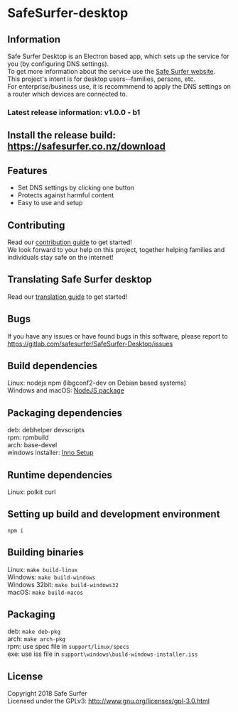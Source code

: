 # SafeSurfer-desktop

## Information
Safe Surfer Desktop is an Electron based app, which sets up the service for you (by configuring DNS settings).  
To get more information about the service use the [Safe Surfer website](http://safesurfer.co.nz).  
This project's intent is for desktop users--families, persons, etc.  
For enterprise/business use, it is recommmend to apply the DNS settings on a router which devices are connected to.  

### Latest release information: v1.0.0 - b1
## Install the release build: https://safesurfer.co.nz/download

## Features
- Set DNS settings by clicking one button  
- Protects against harmful content  
- Easy to use and setup  

## Contributing
Read our [contribution guide](CONTRIBUTING.md) to get started!  
We look forward to your help on this project, together helping families and individuals stay safe on the internet!  

## Translating Safe Surfer desktop
Read our [translation guide](TRANSLATING.md) to get started!  

## Bugs
If you have any issues or have found bugs in this software, please report to https://gitlab.com/safesurfer/SafeSurfer-Desktop/issues  

## Build dependencies
Linux: nodejs npm (libgconf2-dev on Debian based systems)  
Windows and macOS: [NodeJS package](https://nodejs.org/en/download)  

## Packaging dependencies
deb:  debhelper devscripts  
rpm:  rpmbuild  
arch: base-devel  
windows installer: [Inno Setup](http://www.jrsoftware.org/isinfo.php)

## Runtime dependencies
Linux: polkit curl

## Setting up build and development environment
`npm i`  

## Building binaries
Linux: `make build-linux`  
Windows: `make build-windows`  
Windows 32bit: `make build-windows32`  
macOS: `make build-macos`  

## Packaging
deb: `make deb-pkg`  
arch: `make arch-pkg`  
rpm: use spec file in `support/linux/specs`  
exe: use iss file in `support\windows\build-windows-installer.iss`  

## License
Copyright 2018 Safe Surfer  
Licensed under the GPLv3: http://www.gnu.org/licenses/gpl-3.0.html  
